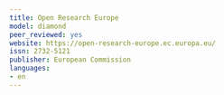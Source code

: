 ```yaml
---
title: Open Research Europe
model: diamond
peer_reviewed: yes
website: https://open-research-europe.ec.europa.eu/
issn: 2732-5121
publisher: European Commission
languages:
- en
---
```

